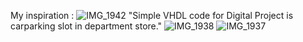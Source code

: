 My inspiration :
![IMG_1942](https://github.com/user-attachments/assets/000e28e1-2eb2-4425-947c-7e0ad4cd57d9)
"Simple VHDL code for Digital Project is carparking slot in department store." 
![IMG_1938](https://github.com/user-attachments/assets/12322e3c-2fbd-4abb-be23-8f9427d3751a)
![IMG_1937](https://github.com/user-attachments/assets/55b12312-af93-4bed-a1b6-2cfc2d917ceb)
